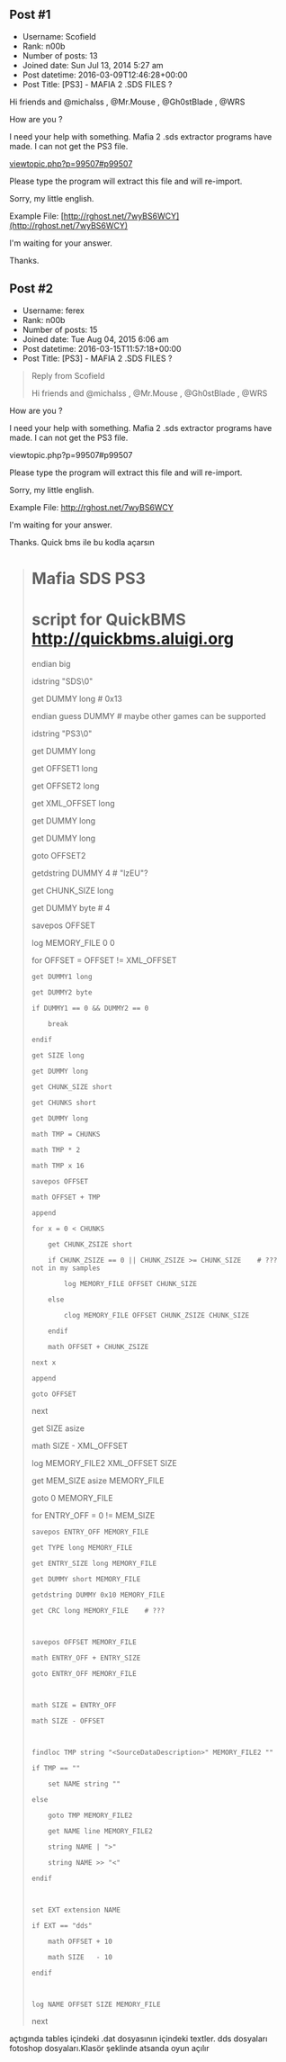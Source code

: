 ## Post #1
- Username: Scofield
- Rank: n00b
- Number of posts: 13
- Joined date: Sun Jul 13, 2014 5:27 am
- Post datetime: 2016-03-09T12:46:28+00:00
- Post Title: [PS3] - MAFIA 2 .SDS FILES ?

Hi friends and @michalss , @Mr.Mouse , @Gh0stBlade , @WRS

How are you ? 

I need your help with something. Mafia 2 .sds extractor programs have made.
I can not get the PS3 file. 

[viewtopic.php?p=99507#p99507](http://forum.xentax.com/viewtopic.php?p=99507#p99507)

Please type the program will extract this file and will re-import.

Sorry, my little english.

Example File: [http://rghost.net/7wyBS6WCY](http://rghost.net/7wyBS6WCY)

I'm waiting for your answer.

Thanks.
## Post #2
- Username: ferex
- Rank: n00b
- Number of posts: 15
- Joined date: Tue Aug 04, 2015 6:06 am
- Post datetime: 2016-03-15T11:57:18+00:00
- Post Title: [PS3] - MAFIA 2 .SDS FILES ?

> Reply from Scofield
>
> Hi friends and @michalss , @Mr.Mouse , @Gh0stBlade , @WRS

How are you ? 

I need your help with something. Mafia 2 .sds extractor programs have made.
I can not get the PS3 file. 

viewtopic.php?p=99507#p99507

Please type the program will extract this file and will re-import.

Sorry, my little english.

Example File: http://rghost.net/7wyBS6WCY

I'm waiting for your answer.

Thanks.
Quick bms ile bu kodla açarsın

> # Mafia SDS PS3
>
> # script for QuickBMS http://quickbms.aluigi.org
>
> 
>
> endian big
>
> idstring "SDS\0"
>
> get DUMMY long  # 0x13
>
> endian guess DUMMY  # maybe other games can be supported
>
> idstring "PS3\0"
>
> get DUMMY long
>
> get OFFSET1 long
>
> get OFFSET2 long
>
> get XML_OFFSET long
>
> get DUMMY long
>
> get DUMMY long
>
> goto OFFSET2
>
> getdstring DUMMY 4  # "lzEU"?
>
> get CHUNK_SIZE long
>
> get DUMMY byte  # 4
>
> savepos OFFSET
>
> log MEMORY_FILE 0 0
>
> for OFFSET = OFFSET != XML_OFFSET
>
>     get DUMMY1 long
>
>     get DUMMY2 byte
>
>     if DUMMY1 == 0 && DUMMY2 == 0
>
>         break
>
>     endif
>
>     get SIZE long
>
>     get DUMMY long
>
>     get CHUNK_SIZE short
>
>     get CHUNKS short
>
>     get DUMMY long
>
>     math TMP = CHUNKS
>
>     math TMP * 2
>
>     math TMP x 16
>
>     savepos OFFSET
>
>     math OFFSET + TMP    
>
>     append
>
>     for x = 0 < CHUNKS
>
>         get CHUNK_ZSIZE short
>
>         if CHUNK_ZSIZE == 0 || CHUNK_ZSIZE >= CHUNK_SIZE    # ??? not in my samples
>
>             log MEMORY_FILE OFFSET CHUNK_SIZE
>
>         else
>
>             clog MEMORY_FILE OFFSET CHUNK_ZSIZE CHUNK_SIZE
>
>         endif
>
>         math OFFSET + CHUNK_ZSIZE
>
>     next x
>
>     append
>
>     goto OFFSET
>
> next
>
> 
>
> get SIZE asize
>
> math SIZE - XML_OFFSET
>
> log MEMORY_FILE2 XML_OFFSET SIZE
>
> 
>
> get MEM_SIZE asize MEMORY_FILE
>
> goto 0 MEMORY_FILE
>
> for ENTRY_OFF = 0 != MEM_SIZE
>
>     savepos ENTRY_OFF MEMORY_FILE
>
>     get TYPE long MEMORY_FILE
>
>     get ENTRY_SIZE long MEMORY_FILE
>
>     get DUMMY short MEMORY_FILE
>
>     getdstring DUMMY 0x10 MEMORY_FILE
>
>     get CRC long MEMORY_FILE    # ???
>
> 
>
>     savepos OFFSET MEMORY_FILE
>
>     math ENTRY_OFF + ENTRY_SIZE
>
>     goto ENTRY_OFF MEMORY_FILE
>
> 
>
>     math SIZE = ENTRY_OFF
>
>     math SIZE - OFFSET
>
> 
>
>     findloc TMP string "<SourceDataDescription>" MEMORY_FILE2 ""
>
>     if TMP == ""
>
>         set NAME string ""
>
>     else
>
>         goto TMP MEMORY_FILE2
>
>         get NAME line MEMORY_FILE2
>
>         string NAME | ">"
>
>         string NAME >> "<"
>
>     endif
>
> 
>
>     set EXT extension NAME
>
>     if EXT == "dds"
>
>         math OFFSET + 10
>
>         math SIZE   - 10
>
>     endif
>
> 
>
>     log NAME OFFSET SIZE MEMORY_FILE
>
> next

açtıgında tables içindeki .dat dosyasının içindeki textler. dds dosyaları fotoshop dosyaları.Klasör şeklinde atsanda oyun açılır
